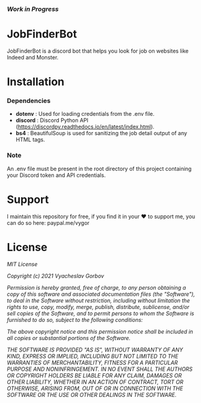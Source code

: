 ### <i>Work in Progress</i>
# JobFinderBot
JobFinderBot is a discord bot that helps you look for job on websites like Indeed and Monster. 

# Installation
### Dependencies
* <b>dotenv</b> : Used for loading credentials from the .env file.
* <b>discord</b> : Discord Python API (https://discordpy.readthedocs.io/en/latest/index.html).
* <b>bs4</b> : BeautifulSoup is used for sanitizing the job detail output of any HTML tags.

### Note
An .env file must be present in the root directory of this project containing your Discord token and API credentials.

# Support
I maintain this repository for free, if you find it in your ❤️ to support me, you can do so here: paypal.me/vygor

# License
<i>MIT License

Copyright (c) 2021 Vyacheslav Gorbov

Permission is hereby granted, free of charge, to any person obtaining a copy
of this software and associated documentation files (the "Software"), to deal
in the Software without restriction, including without limitation the rights
to use, copy, modify, merge, publish, distribute, sublicense, and/or sell
copies of the Software, and to permit persons to whom the Software is
furnished to do so, subject to the following conditions:

The above copyright notice and this permission notice shall be included in all
copies or substantial portions of the Software.

THE SOFTWARE IS PROVIDED "AS IS", WITHOUT WARRANTY OF ANY KIND, EXPRESS OR
IMPLIED, INCLUDING BUT NOT LIMITED TO THE WARRANTIES OF MERCHANTABILITY,
FITNESS FOR A PARTICULAR PURPOSE AND NONINFRINGEMENT. IN NO EVENT SHALL THE
AUTHORS OR COPYRIGHT HOLDERS BE LIABLE FOR ANY CLAIM, DAMAGES OR OTHER
LIABILITY, WHETHER IN AN ACTION OF CONTRACT, TORT OR OTHERWISE, ARISING FROM,
OUT OF OR IN CONNECTION WITH THE SOFTWARE OR THE USE OR OTHER DEALINGS IN THE
SOFTWARE.</i>

